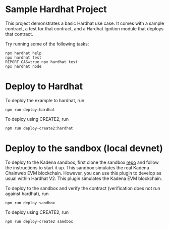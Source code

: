 # Sample Hardhat Project

This project demonstrates a basic Hardhat use case. It comes with a sample contract, a test for that contract, and a Hardhat Ignition module that deploys that contract.

Try running some of the following tasks:

```shell
npx hardhat help
npx hardhat test
REPORT_GAS=true npx hardhat test
npx hardhat node
```
# Deploy to Hardhat
To deploy the example to hardhat, run 

```
npm run deploy:hardhat
```

To deploy using CREATE2, run
```
npm run deploy-create2:hardhat
```

# Deploy to the sandbox (local devnet)
To deploy to the Kadena sandbox, first clone the sandbox [repo](https://github.com/kadena-io/kadena-evm-sandbox) and follow the instructions to start it up. This sandbox simulates the real Kadena Chainweb EVM blockchain. However, you can use this plugin to develop as usual within Hardhat V2. This plugin simulates the Kadena EVM blockchain.

To deploy to the sandbox and verify the contract (verification does not run against hardhat), run

```
npm run deploy sandbox
```

To deploy using CREATE2, run
```
npm run deploy-create2 sandbox
